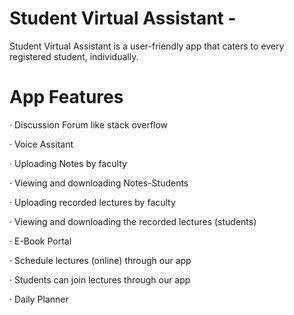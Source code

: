 # Student Virtual Assistant - 


Student Virtual Assistant is a user-friendly app that caters to every
registered student, individually.

# App Features

· Discussion Forum like stack overflow

· Voice Assitant

· Uploading Notes by faculty

· Viewing and downloading Notes-Students

· Uploading recorded lectures by faculty

· Viewing and downloading the recorded lectures (students)

· E-Book Portal

· Schedule lectures (online) through our app

· Students can join lectures through our app

· Daily Planner
